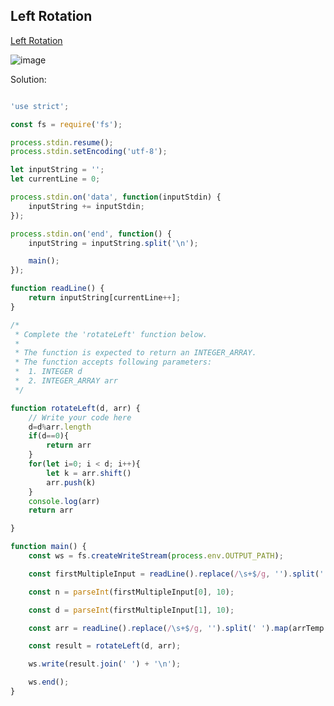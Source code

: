 ## Left Rotation
[ Left Rotation ](https://www.hackerrank.com/challenges/array-left-rotation/problem)

![image](https://user-images.githubusercontent.com/72649014/162672160-086a6373-15cb-49e0-a70f-d9a93a0b8db7.png)


Solution:
```js

'use strict';

const fs = require('fs');

process.stdin.resume();
process.stdin.setEncoding('utf-8');

let inputString = '';
let currentLine = 0;

process.stdin.on('data', function(inputStdin) {
    inputString += inputStdin;
});

process.stdin.on('end', function() {
    inputString = inputString.split('\n');

    main();
});

function readLine() {
    return inputString[currentLine++];
}

/*
 * Complete the 'rotateLeft' function below.
 *
 * The function is expected to return an INTEGER_ARRAY.
 * The function accepts following parameters:
 *  1. INTEGER d
 *  2. INTEGER_ARRAY arr
 */

function rotateLeft(d, arr) {
    // Write your code here
    d=d%arr.length
    if(d==0){
        return arr
    }
    for(let i=0; i < d; i++){
        let k = arr.shift()
        arr.push(k)
    }
    console.log(arr)
    return arr

}

function main() {
    const ws = fs.createWriteStream(process.env.OUTPUT_PATH);

    const firstMultipleInput = readLine().replace(/\s+$/g, '').split(' ');

    const n = parseInt(firstMultipleInput[0], 10);

    const d = parseInt(firstMultipleInput[1], 10);

    const arr = readLine().replace(/\s+$/g, '').split(' ').map(arrTemp => parseInt(arrTemp, 10));

    const result = rotateLeft(d, arr);

    ws.write(result.join(' ') + '\n');

    ws.end();
}


```
